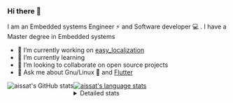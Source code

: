 ### Hi there 👋

I am an Embedded systems Engineer ⚡️ and Software developer 💻 . I have a Master degree in Embedded systems
- 🔭 I’m currently working on [easy_localization](https://pub.dev/packages/easy_localization)
- 🌱 I’m currently learning 
- 👯 I’m looking to collaborate on open source projects
- 💬 Ask me about  Gnu/Linux 🐧 and [Flutter](https://flutter.dev) 

<a href="https://profile-summary-for-github.com/user/aissat">
  <img align="left" height="170px" src="https://github-readme-stats.vercel.app/api?username=aissat&show_icons=true&line_height=27&count_private=true&include_all_commits=true" alt="aissat's GitHub stats"/>
  <img src="https://github-readme-stats.vercel.app/api/top-langs/?username=aissat&hide_langs_below=5&layout=compact" alt="aissat's language stats"/>
</a>

<details>
<summary>Detailed stats</summary>
 

### 🧐 Waka Stats

<!--START_SECTION:waka-->
![Profile Views](http://img.shields.io/badge/Profile%20Views-6-blue)

![Lines of code](https://img.shields.io/badge/From%20Hello%20World%20I%27ve%20Written-218506%20lines%20of%20code-blue)

**🐱 My Github Data** 

> 🏆 30 Contributions in the Year 2021
 > 
> 📦 36.8 kB Used in Github's Storage 
 > 
> 💼 Opted to Hire
 > 
> 📜 136 Public Repositories 
 > 
> 🔑 13 Private Repositories  
 > 
**I'm a Night 🦉** 

```text
🌞 Morning    36 commits     ██░░░░░░░░░░░░░░░░░░░░░░░   9.97% 
🌆 Daytime    23 commits     █░░░░░░░░░░░░░░░░░░░░░░░░   6.37% 
🌃 Evening    157 commits    ██████████░░░░░░░░░░░░░░░   43.49% 
🌙 Night      145 commits    ██████████░░░░░░░░░░░░░░░   40.17%

```
📅 **I'm Most Productive on Tuesday** 

```text
Monday       49 commits     ███░░░░░░░░░░░░░░░░░░░░░░   13.57% 
Tuesday      102 commits    ███████░░░░░░░░░░░░░░░░░░   28.25% 
Wednesday    38 commits     ██░░░░░░░░░░░░░░░░░░░░░░░   10.53% 
Thursday     55 commits     ███░░░░░░░░░░░░░░░░░░░░░░   15.24% 
Friday       47 commits     ███░░░░░░░░░░░░░░░░░░░░░░   13.02% 
Saturday     61 commits     ████░░░░░░░░░░░░░░░░░░░░░   16.9% 
Sunday       9 commits      ░░░░░░░░░░░░░░░░░░░░░░░░░   2.49%

```


📊 **This Week I Spent My Time On** 

```text
⌚︎ Time Zone: Africa/Algiers

💬 Programming Languages: 
Rust                     18 hrs 26 mins      ████████████░░░░░░░░░░░░░   48.57% 
YAML                     15 hrs 59 mins      ██████████░░░░░░░░░░░░░░░   42.14% 
CMake                    1 hr 15 mins        ░░░░░░░░░░░░░░░░░░░░░░░░░   3.32% 
Python                   1 hr 7 mins         ░░░░░░░░░░░░░░░░░░░░░░░░░   2.98% 
C++                      25 mins             ░░░░░░░░░░░░░░░░░░░░░░░░░   1.1%

🔥 Editors: 
VS Code                  37 hrs 57 mins      █████████████████████████   100.0%

💻 Operating System: 
Linux                    37 hrs 39 mins      ████████████████████████░   99.22% 
Mac                      17 mins             ░░░░░░░░░░░░░░░░░░░░░░░░░   0.78%

```

**I Mostly Code in Dart** 

```text
Dart                     15 repos            █████████░░░░░░░░░░░░░░░░   39.47% 
PHP                      4 repos             ██░░░░░░░░░░░░░░░░░░░░░░░   10.53% 
Vala                     4 repos             ██░░░░░░░░░░░░░░░░░░░░░░░   10.53% 
C                        3 repos             ██░░░░░░░░░░░░░░░░░░░░░░░   7.89% 
Shell                    3 repos             ██░░░░░░░░░░░░░░░░░░░░░░░   7.89%

```


**Timeline**

![Chart not found](https://raw.githubusercontent.com/aissat/aissat/master/charts/bar_graph.png) 


<!--END_SECTION:waka-->

</details>
